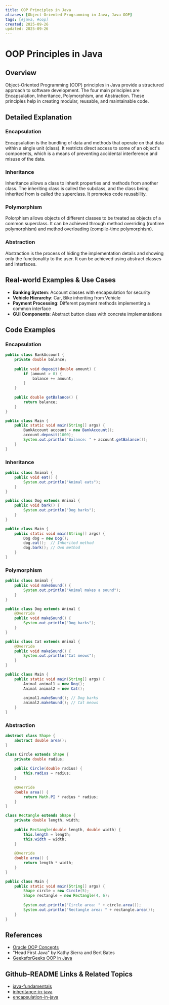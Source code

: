 ```yaml
---
title: OOP Principles in Java
aliases: [Object-Oriented Programming in Java, Java OOP]
tags: [#java, #oop]
created: 2025-09-26
updated: 2025-09-26
---
```


# OOP Principles in Java

## Overview
Object-Oriented Programming (OOP) principles in Java provide a structured approach to software development. The four main principles are Encapsulation, Inheritance, Polymorphism, and Abstraction. These principles help in creating modular, reusable, and maintainable code.

## Detailed Explanation

### Encapsulation
Encapsulation is the bundling of data and methods that operate on that data within a single unit (class). It restricts direct access to some of an object's components, which is a means of preventing accidental interference and misuse of the data.

### Inheritance
Inheritance allows a class to inherit properties and methods from another class. The inheriting class is called the subclass, and the class being inherited from is called the superclass. It promotes code reusability.

### Polymorphism
Polorphism allows objects of different classes to be treated as objects of a common superclass. It can be achieved through method overriding (runtime polymorphism) and method overloading (compile-time polymorphism).

### Abstraction
Abstraction is the process of hiding the implementation details and showing only the functionality to the user. It can be achieved using abstract classes and interfaces.

## Real-world Examples & Use Cases
- **Banking System**: Account classes with encapsulation for security
- **Vehicle Hierarchy**: Car, Bike inheriting from Vehicle
- **Payment Processing**: Different payment methods implementing a common interface
- **GUI Components**: Abstract button class with concrete implementations

## Code Examples

### Encapsulation
```java
public class BankAccount {
    private double balance;
    
    public void deposit(double amount) {
        if (amount > 0) {
            balance += amount;
        }
    }
    
    public double getBalance() {
        return balance;
    }
}

public class Main {
    public static void main(String[] args) {
        BankAccount account = new BankAccount();
        account.deposit(1000);
        System.out.println("Balance: " + account.getBalance());
    }
}
```

### Inheritance
```java
public class Animal {
    public void eat() {
        System.out.println("Animal eats");
    }
}

public class Dog extends Animal {
    public void bark() {
        System.out.println("Dog barks");
    }
}

public class Main {
    public static void main(String[] args) {
        Dog dog = new Dog();
        dog.eat();  // Inherited method
        dog.bark(); // Own method
    }
}
```

### Polymorphism
```java
public class Animal {
    public void makeSound() {
        System.out.println("Animal makes a sound");
    }
}

public class Dog extends Animal {
    @Override
    public void makeSound() {
        System.out.println("Dog barks");
    }
}

public class Cat extends Animal {
    @Override
    public void makeSound() {
        System.out.println("Cat meows");
    }
}

public class Main {
    public static void main(String[] args) {
        Animal animal1 = new Dog();
        Animal animal2 = new Cat();
        
        animal1.makeSound(); // Dog barks
        animal2.makeSound(); // Cat meows
    }
}
```

### Abstraction
```java
abstract class Shape {
    abstract double area();
}

class Circle extends Shape {
    private double radius;
    
    public Circle(double radius) {
        this.radius = radius;
    }
    
    @Override
    double area() {
        return Math.PI * radius * radius;
    }
}

class Rectangle extends Shape {
    private double length, width;
    
    public Rectangle(double length, double width) {
        this.length = length;
        this.width = width;
    }
    
    @Override
    double area() {
        return length * width;
    }
}

public class Main {
    public static void main(String[] args) {
        Shape circle = new Circle(5);
        Shape rectangle = new Rectangle(4, 6);
        
        System.out.println("Circle area: " + circle.area());
        System.out.println("Rectangle area: " + rectangle.area());
    }
}
```

## References
- [Oracle OOP Concepts](https://docs.oracle.com/javase/tutorial/java/concepts/)
- "Head First Java" by Kathy Sierra and Bert Bates
- [GeeksforGeeks OOP in Java](https://www.geeksforgeeks.org/object-oriented-programming-oops-concept-in-java/)

## Github-README Links & Related Topics
- [java-fundamentals](../java-fundamentals/)
- [inheritance-in-java](../inheritance-in-java/)
- [encapsulation-in-java](../encapsulation-in-java/)
